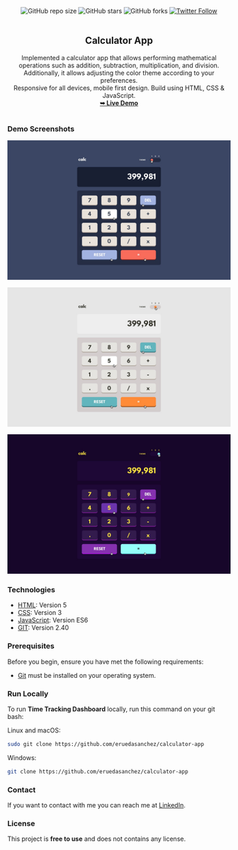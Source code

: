 <div align="center">
  
  ![GitHub repo size](https://img.shields.io/github/repo-size/eruedasanchez/calculator-app)
  ![GitHub stars](https://img.shields.io/github/stars/eruedasanchez/calculator-app?style=social)
  ![GitHub forks](https://img.shields.io/github/forks/eruedasanchez/calculator-app?style=social)
  [![Twitter Follow](https://img.shields.io/twitter/follow/RSanchez_Eze?style=social)](https://twitter.com/intent/follow?screen_name=RSanchez_Eze)
  <br />
  <br />

  <h2 align="center">Calculator App</h2>
  Implemented a calculator app that allows performing mathematical operations such as addition, subtraction, multiplication, and division. Additionally, it allows adjusting the color theme according to your preferences.
  <br/>
  Responsive for all devices, mobile first design. Build using HTML, CSS & JavaScript.
  <br/>
  <a href="https://eruedasanchez.github.io/calculator-app/"><strong>➥ Live Demo</strong></a>

</div>

<br />

### Demo Screenshots

![Calculator App](./assets/img/active-states-theme-1.jpg "Desktop Demo")

![Calculator App](./assets/img/active-states-theme-2.jpg "Desktop Demo")

![Calculator App](./assets/img/active-states-theme-3.jpg "Desktop Demo")

### Technologies

* [HTML](): Version 5 
* [CSS](): Version 3
* [JavaScript](): Version ES6
* [GIT](): Version 2.40

### Prerequisites

Before you begin, ensure you have met the following requirements:

* [Git](https://git-scm.com/downloads "Download Git") must be installed on your operating system.

### Run Locally

To run **Time Tracking Dashboard** locally, run this command on your git bash:

Linux and macOS:

```bash
sudo git clone https://github.com/eruedasanchez/calculator-app
```

Windows:

```bash
git clone https://github.com/eruedasanchez/calculator-app
```

### Contact

If you want to contact with me you can reach me at [LinkedIn](https://www.linkedin.com/in/e-ruedasanchez/).

### License

This project is **free to use** and does not contains any license.
